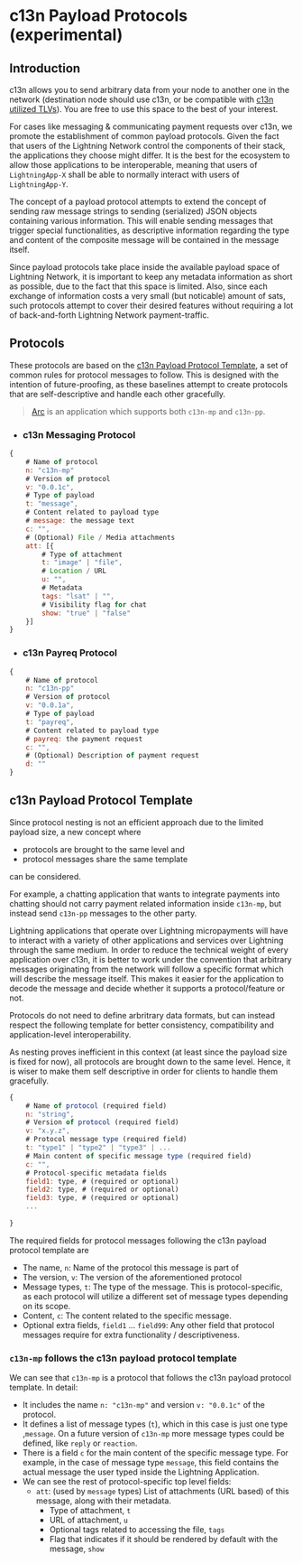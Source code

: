 # c13n Payload Protocols (experimental)

## Introduction

c13n allows you to send arbitrary data from your node to another one in the network (destination node should use c13n, or be compatible with [c13n utilized TLVs](../#a-few-words-on-tlvs)). You are free to use this space to the best of your interest.

For cases like messaging & communicating payment requests over c13n, we promote the establishment of common payload protocols. Given the fact that users of the Lightning Network control the components of their stack, the applications they choose might differ. It is the best for the ecosystem to allow those applications to be interoperable, meaning that users of `LightningApp-X` shall be able to normally interact with users of `LightningApp-Y`.

The concept of a payload protocol attempts to extend the concept of sending raw message strings to sending (serialized) JSON objects containing various information. This will enable sending messages that trigger special functionalities, as descriptive information regarding the type and content of the composite message will be contained in the message itself.

Since payload protocols take place inside the available payload space of Lightning Network, it is important to keep any metadata information as short as possible, due to the fact that this space is limited. Also, since each exchange of information costs a very small (but noticable) amount of sats, such protocols attempt to cover their desired features without requiring a lot of back-and-forth Lightning Network payment-traffic.



## Protocols

These protocols are based on the [c13n Payload Protocol Template](#c13n-payload-protocol-template), a set of common rules for protocol messages to follow. This is designed with the intention of future-proofing, as these baselines attempt to create protocols that are self-descriptive and handle each other gracefully.

> [Arc](https://github.com/c13n-io/arc) is an application which supports both `c13n-mp` and `c13n-pp`.

- ### c13n Messaging Protocol

```js
{
    # Name of protocol
    n: "c13n-mp"
    # Version of protocol
    v: "0.0.1c",
    # Type of payload
    t: "message",
    # Content related to payload type
    # message: the message text
    c: "",
    # (Optional) File / Media attachments
    att: [{
        # Type of attachment
        t: "image" | "file",
        # Location / URL
        u: "",
        # Metadata
        tags: "lsat" | "",
        # Visibility flag for chat
        show: "true" | "false"
    }]
}
```

- ### c13n Payreq Protocol

```js
{
    # Name of protocol
    n: "c13n-pp"
    # Version of protocol
    v: "0.0.1a",
    # Type of payload
    t: "payreq",
    # Content related to payload type
    # payreq: the payment request
    c: "",
    # (Optional) Description of payment request
    d: ""
}
```
## c13n Payload Protocol Template

Since protocol nesting is not an efficient approach due to the limited payload size, a new concept where 

- protocols are brought to the same level and 
- protocol messages share the same template

can be considered.

For example, a chatting application that wants to integrate payments into chatting should not carry payment related information inside `c13n-mp`, but instead send `c13n-pp` messages to the other party.

Lightning applications that operate over Lightning micropayments will have to interact with a variety of other applications and services over Lightning through the same medium. In order to reduce the technical weight of every application over c13n, it is better to work under the convention that arbitrary messages originating from the network will follow a specific format which will describe the message itself. This makes it easier for the application to decode the message and decide whether it supports a protocol/feature or not.

Protocols do not need to define arbritrary data formats, but can instead respect the following template for better consistency, compatibility and application-level interoperability.

As nesting proves inefficient in this context (at least since the payload size is fixed for now), all protocols are brought down to the same level. Hence, it is wiser to make them self descriptive in order for clients to handle them gracefully.

```js
{
    # Name of protocol (required field)
    n: "string",
    # Version of protocol (required field)
    v: "x.y.z",
    # Protocol message type (required field)
    t: "type1" | "type2" | "type3" | ...
    # Main content of specific message type (required field)
    c: "",
    # Protocol-specific metadata fields
    field1: type, # (required or optional)
    field2: type, # (required or optional)
    field3: type, # (required or optional)
    ...
    
}
```

The required fields for protocol messages following the c13n payload protocol template are
- The name, `n`: Name of the protocol this message is part of
- The version, `v`: The version of the aforementioned protocol
- Message types, `t`: The type of the message. This is protocol-specific, as each protocol will utilize a different set of message types depending on its scope.
- Content, `c`: The content related to the specific message.
- Optional extra fields, `field1` ... `field99`: Any other field that protocol messages require for extra functionality / descriptiveness.



### `c13n-mp` follows the c13n payload protocol template

We can see that `c13n-mp` is a protocol that follows the c13n payload protocol template. In detail:

- It includes the name `n: "c13n-mp"` and version `v: "0.0.1c"` of the protocol.
- It defines a list of message types (`t`), which in this case is just one type ,`message`. On a future version of `c13n-mp` more message types could be defined, like `reply` or `reaction`.
- There is a field `c` for the main content of the specific message type. For example, in the case of message type `message`, this field contains the actual message the user typed inside the Lightning Application.
- We can see the rest of protocol-specific top level fields:
    - `att`: (used by `message` types) List of attachments (URL based) of this message, along with their metadata.
        * Type of attachment, `t`
        * URL of attachment, `u`
        * Optional tags related to accessing the file, `tags`
        * Flag that indicates if it should be rendered by default with the message, `show`